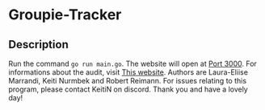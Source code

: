 [//]: # (Do ctrl+shirt+V for a better view)

# Groupie-Tracker

## Description

Run the command `go run main.go`. The website will open at [Port 3000](http://localhost:3000/). For informations about the audit, visit [This website](https://git.ytrack.learn.ynov.com/root/public/src/commit/13642319518d7a2ab7a4c99213539a93d125161e/subjects/groupie-tracker/visualizations/audit.md). Authors are Laura-Eliise Marrandi, Keiti Nurmbek and Robert Reimann. For issues relating to this program, please contact KeitiN on discord. Thank you and have a lovely day!